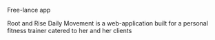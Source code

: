 Free-lance app

Root and Rise Daily Movement is a web-application built for a personal fitness trainer catered to her and her clients
